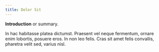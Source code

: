 ```yaml
---
title: Dolor Sit
---
```

**Introduction** or summary.

<!--more-->

In hac habitasse platea dictumst. Praesent vel neque fermentum, ornare enim lobortis, posuere eros. In non leo felis. Cras sit amet felis convallis, pharetra velit sed, varius nisl.
